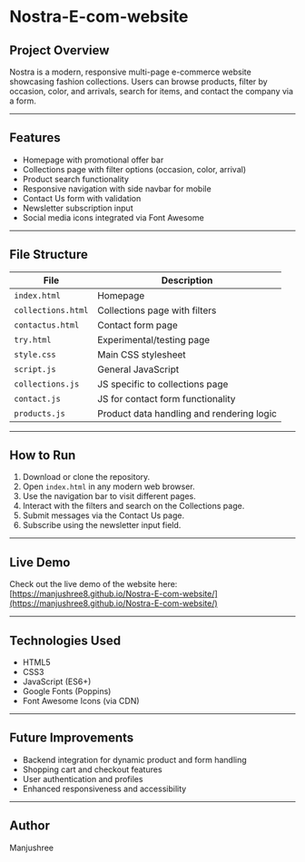 # Nostra-E-com-website

## Project Overview

Nostra is a modern, responsive multi-page e-commerce website showcasing fashion collections. Users can browse products, filter by occasion, color, and arrivals, search for items, and contact the company via a form.

---

## Features

- Homepage with promotional offer bar  
- Collections page with filter options (occasion, color, arrival)  
- Product search functionality  
- Responsive navigation with side navbar for mobile  
- Contact Us form with validation  
- Newsletter subscription input  
- Social media icons integrated via Font Awesome  

---

## File Structure

| File             | Description                                |
|------------------|--------------------------------------------|
| `index.html`     | Homepage                                   |
| `collections.html` | Collections page with filters             |
| `contactus.html` | Contact form page                          |
| `try.html`       | Experimental/testing page                   |
| `style.css`      | Main CSS stylesheet                        |
| `script.js`      | General JavaScript                         |
| `collections.js` | JS specific to collections page            |
| `contact.js`     | JS for contact form functionality          |
| `products.js`    | Product data handling and rendering logic  |

---

## How to Run

1. Download or clone the repository.  
2. Open `index.html` in any modern web browser.  
3. Use the navigation bar to visit different pages.  
4. Interact with the filters and search on the Collections page.  
5. Submit messages via the Contact Us page.  
6. Subscribe using the newsletter input field.

---

## Live Demo

Check out the live demo of the website here:  
[https://manjushree8.github.io/Nostra-E-com-website/](https://manjushree8.github.io/Nostra-E-com-website/)

---

## Technologies Used

- HTML5  
- CSS3  
- JavaScript (ES6+)  
- Google Fonts (Poppins)  
- Font Awesome Icons (via CDN)  

---

## Future Improvements

- Backend integration for dynamic product and form handling  
- Shopping cart and checkout features  
- User authentication and profiles  
- Enhanced responsiveness and accessibility  

---

## Author

Manjushree  


